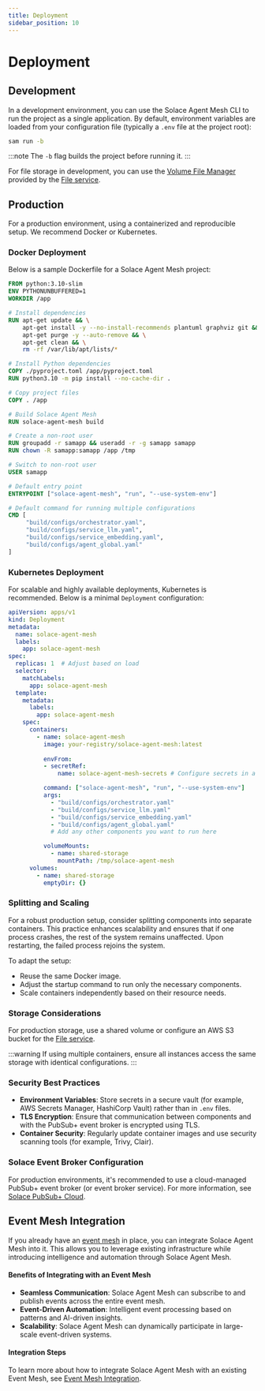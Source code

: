 ```yaml
---
title: Deployment
sidebar_position: 10
---
```


# Deployment

## Development

In a development environment, you can use the Solace Agent Mesh CLI to run the project as a single application. By default, environment variables are loaded from your configuration file (typically a `.env` file at the project root):

```bash
sam run -b
```

:::note
The `-b` flag builds the project before running it.
:::

For file storage in development, you can use the [Volume File Manager](../user-guide/advanced/services/file-service.md#file-managers) provided by the [File service](../user-guide/advanced/services/file-service.md).

## Production

For a production environment, using a containerized and reproducible setup. We recommend Docker or Kubernetes.

### Docker Deployment

Below is a sample Dockerfile for a Solace Agent Mesh project:

```Dockerfile
FROM python:3.10-slim
ENV PYTHONUNBUFFERED=1
WORKDIR /app

# Install dependencies
RUN apt-get update && \
    apt-get install -y --no-install-recommends plantuml graphviz git && \
    apt-get purge -y --auto-remove && \
    apt-get clean && \
    rm -rf /var/lib/apt/lists/*

# Install Python dependencies
COPY ./pyproject.toml /app/pyproject.toml
RUN python3.10 -m pip install --no-cache-dir .

# Copy project files
COPY . /app

# Build Solace Agent Mesh
RUN solace-agent-mesh build

# Create a non-root user
RUN groupadd -r samapp && useradd -r -g samapp samapp
RUN chown -R samapp:samapp /app /tmp

# Switch to non-root user
USER samapp

# Default entry point
ENTRYPOINT ["solace-agent-mesh", "run", "--use-system-env"]

# Default command for running multiple configurations
CMD [
     "build/configs/orchestrator.yaml",
     "build/configs/service_llm.yaml",
     "build/configs/service_embedding.yaml",
     "build/configs/agent_global.yaml"
]
```

### Kubernetes Deployment

For scalable and highly available deployments, Kubernetes is recommended. Below is a minimal `Deployment` configuration:

```yaml
apiVersion: apps/v1
kind: Deployment
metadata:
  name: solace-agent-mesh
  labels:
    app: solace-agent-mesh
spec:
  replicas: 1  # Adjust based on load
  selector:
    matchLabels:
      app: solace-agent-mesh
  template:
    metadata:
      labels:
        app: solace-agent-mesh
    spec:
      containers:
        - name: solace-agent-mesh
          image: your-registry/solace-agent-mesh:latest
          
          envFrom:
          - secretRef:
              name: solace-agent-mesh-secrets # Configure secrets in a Kubernetes Secret

          command: ["solace-agent-mesh", "run", "--use-system-env"]
          args:
            - "build/configs/orchestrator.yaml"
            - "build/configs/service_llm.yaml"
            - "build/configs/service_embedding.yaml"
            - "build/configs/agent_global.yaml"
            # Add any other components you want to run here

          volumeMounts:
            - name: shared-storage
              mountPath: /tmp/solace-agent-mesh
      volumes:
        - name: shared-storage
          emptyDir: {}
```

### Splitting and Scaling

For a robust production setup, consider splitting components into separate containers. This practice enhances scalability and ensures that if one process crashes, the rest of the system remains unaffected. Upon restarting, the failed process rejoins the system.

To adapt the setup:
- Reuse the same Docker image.
- Adjust the startup command to run only the necessary components.
- Scale containers independently based on their resource needs.

### Storage Considerations

For production storage, use a shared volume or configure an AWS S3 bucket for the [File service](../user-guide/advanced/services/file-service.md).

:::warning
If using multiple containers, ensure all instances access the same storage with identical configurations.
:::

### Security Best Practices

- **Environment Variables**: Store secrets in a secure vault (for example, AWS Secrets Manager, HashiCorp Vault) rather than in `.env` files.
- **TLS Encryption**: Ensure that communication between components and with the PubSub+ event broker is encrypted using TLS.
- **Container Security**: Regularly update container images and use security scanning tools (for example, Trivy, Clair).

### Solace Event Broker Configuration

For production environments, it's recommended to use a cloud-managed PubSub+ event broker (or event broker service). For more information, see  [Solace PubSub+ Cloud](https://solace.com/products/event-broker/).

## Event Mesh Integration

If you already have an [event mesh](https://solace.com/what-is-an-event-mesh/) in place, you can integrate Solace Agent Mesh into it. This allows you to leverage existing infrastructure while introducing intelligence and automation through Solace Agent Mesh.

#### Benefits of Integrating with an Event Mesh

- **Seamless Communication**: Solace Agent Mesh can subscribe to and publish events across the entire event mesh.
- **Event-Driven Automation**: Intelligent event processing based on patterns and AI-driven insights.
- **Scalability**: Solace Agent Mesh can dynamically participate in large-scale event-driven systems.

#### Integration Steps

To learn more about how to integrate Solace Agent Mesh with an existing Event Mesh, see [Event Mesh Integration](../tutorials/event-mesh-gateway.md).

